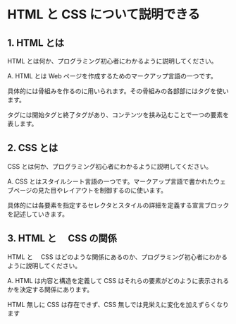 # HTML と CSS について説明できる

## 1. HTML とは

HTML とは何か、プログラミング初心者にわかるように説明してください。

A. HTML とは Web ページを作成するためのマークアップ言語の一つです。

具体的には骨組みを作るのに用いられます。その骨組みの各部部にはタグを使います。

タグには開始タグと終了タグがあり、コンテンツを挟み込むことで一つの要素を表します。

## 2. CSS とは

CSS とは何か、プログラミング初心者にわかるように説明してください。

A. CSS とはスタイルシート言語の一つです。マークアップ言語で書かれたウェブページの見た目やレイアウトを制御するのに使います。

具体的には各要素を指定するセレクタとスタイルの詳細を定義する宣言ブロックを記述していきます。

## 3. HTML と　 CSS の関係

HTML と　 CSS はどのような関係にあるのか、プログラミング初心者にわかるように説明してください。

A. HTML は内容と構造を定義して CSS はそれらの要素がどのように表示されるかを決定する関係にあります。

HTML 無しに CSS は存在できず、CSS 無しでは見栄えに変化を加えずらくなります
